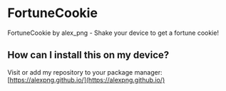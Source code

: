 # FortuneCookie
FortuneCookie by alex_png - Shake your device to get a fortune cookie!

## How can I install this on my device?
Visit or add my repository to your package manager:
[https://alexpng.github.io/](https://alexpng.github.io/)
